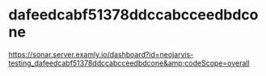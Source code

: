 # dafeedcabf51378ddccabcceedbdcone
https://sonar.server.examly.io/dashboard?id=neojarvis-testing_dafeedcabf51378ddccabcceedbdcone&amp;codeScope=overall
